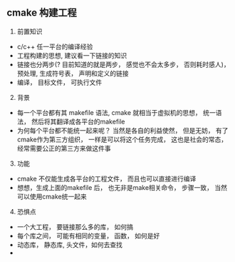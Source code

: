 
## cmake 构建工程
1. 前置知识
- c/c++ 任一平台的编译经验
- 工程构建的思想, 建议看一下链接的知识
- 链接也分两步(? 目前知道的就是两步， 感觉也不会太多步， 否则耗时感人)， 预处理, 生成符号表， 声明和定义的链接
- 编译， 目标文件， 可执行文件

2. 背景
- 每一个平台都有其 makefile 语法, cmake 就相当于虚拟机的思想， 统一语法， 然后将其翻译成各平台的makefile
- 为何每个平台都不能统一起来呢？ 当然是各自的利益使然， 但是无妨， 有了cmake作为第三方组织， 一样是可以将这个任务完成， 这也是社会的常态， 经常需要公正的第三方来做这件事

3. 功能 
- cmake 不仅能生成各平台的工程文件， 而且也可以直接进行编译
- 想想，生成上面的makefile 后， 也无非是make相关命令， 步骤一致， 当然可以使用cmake统一起来

4. 恐惧点
- 一个大工程， 要链接那么多的库， 如何搞
- 每个库之间， 可能有相同的变量， 函数， 如何是好
- 动态库， 静态库, 头文件，如何去查找
-
